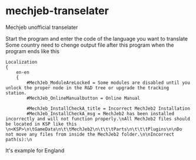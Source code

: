 # mechjeb-transelater
Mechjeb unofficial transelater

Start the program and enter the code of the language you want to translate
Some country need to chenge output file after this program when the program ends like this
```
Localization
{
    en-en
    {
        #MechJeb_ModuleAreLocked = Some modules are disabled until you unlock the proper node in the R&D tree or upgrade the tracking station.
        #MechJeb_OnlineManualbutton = Online Manual

        #MechJeb_InstallCheckA_title = Incorrect MechJeb2 Installation
        #MechJeb_InstallCheckA_msg = MechJeb2 has been installed incorrectly and will not function properly.\nAll MechJeb2 files should be located in KSP like this \n<KSP>\n\tGameData\n\t\tMechJeb2\n\t\t\tParts\n\t\t\tPlugins\n\nDo not move any files from inside the MechJeb2 folder.\n\nIncorrect path(s):\n
```
It's example for England
